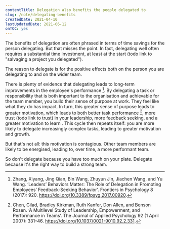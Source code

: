 ```yaml
---
contentTitle: Delegation also benefits the people delegated to
slug: /note/delegating-benefits
createdDate: 2021-04-10
lastUpdatedDate: 2021-06-12
onTOC: yes
---
```


The benefits of delegation are often phrased in terms of time savings for the person delegating. But that misses the point. In fact, delegating well often requires a substantial time investment, at least at the start (todo link to "salvaging a project you delegated").

The reason to delegate is for the positive effects both on the person you are delegating to and on the wider team.

There is plenty of evidence that delegating leads to long-term improvements in the employee's performance [^1]. By delegating a task or responsibility that is both important to the organisation and achievable for the team member, you build their sense of purpose at work. They feel like what they do has impact. In turn, this greater sense of purpose leads to greater motivation, which leads to both better task performance [^2], more trust (todo link to trust) in your leadership, more feedback seeking, and a greater motivation to learn <!--[^3]-->. This cycle then repeats itself: you are more likely to delegate increasingly complex tasks, leading to greater motivation and growth.

But that's not all: this motivation is contagious. Other team members are likely to be energised, leading to, over time, a more performant team<!--[^4]-->.

So don't delegate because you have too much on your plate. Delegate because it's the right way to build a strong team.

[^1]: Zhang, Xiyang, Jing Qian, Bin Wang, Zhuyun Jin, Jiachen Wang, and Yu Wang. ‘Leaders’ Behaviors Matter: The Role of Delegation in Promoting Employees’ Feedback-Seeking Behavior’. Frontiers in Psychology 8 (2017): 920. https://doi.org/10.3389/fpsyg.2017.00920.
[^2]: Chen, Gilad, Bradley Kirkman, Ruth Kanfer, Don Allen, and Benson Rosen. ‘A Multilevel Study of Leadership, Empowerment, and Performance in Teams’. The Journal of Applied Psychology 92 (1 April 2007): 331–46. https://doi.org/10.1037/0021-9010.92.2.331.
<!-- [^3]: Uhl Bien et al 2000? Some citation would be good here -->
<!--[^4]: Bandura 1994?-->
